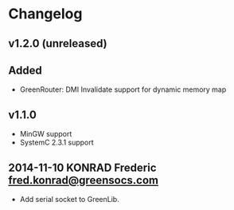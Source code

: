 # Changelog

## v1.2.0 (unreleased)
## Added
 * GreenRouter: DMI Invalidate support for dynamic memory map

## v1.1.0
 * MinGW support
 * SystemC 2.3.1 support

## 2014-11-10  KONRAD Frederic  <fred.konrad@greensocs.com>
 * Add serial socket to GreenLib.

